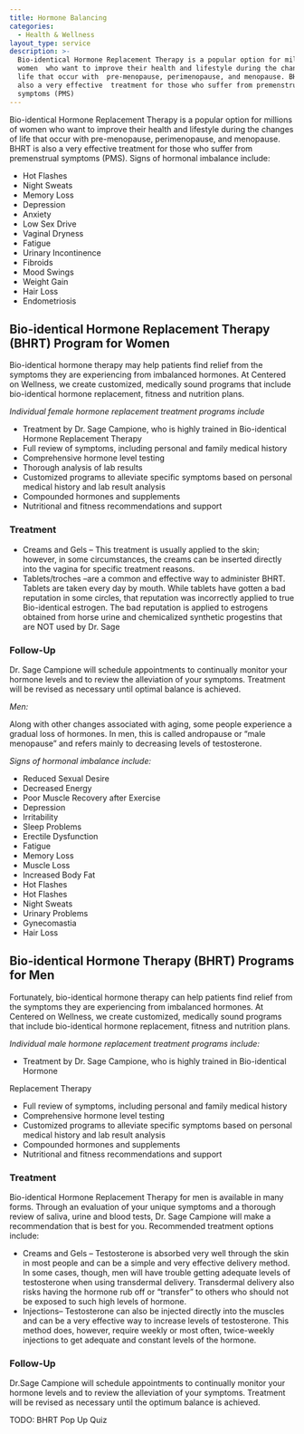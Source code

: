 ```yaml
---
title: Hormone Balancing
categories:
  - Health & Wellness
layout_type: service
description: >-
  Bio-identical Hormone Replacement Therapy is a popular option for millions of
  women  who want to improve their health and lifestyle during the changes of
  life that occur with  pre-menopause, perimenopause, and menopause. BHRT is
  also a very effective  treatment for those who suffer from premenstrual
  symptoms (PMS)
---
```

Bio-identical Hormone Replacement Therapy is a popular option for millions of women who want to improve their health and lifestyle during the changes of life that occur with pre-menopause, perimenopause, and menopause. BHRT is also a very effective treatment for those who suffer from premenstrual symptoms (PMS). Signs of hormonal imbalance include:

* Hot Flashes
* Night Sweats
* Memory Loss
* Depression
* Anxiety
* Low Sex Drive
* Vaginal Dryness
* Fatigue
* Urinary Incontinence
* Fibroids
* Mood Swings
* Weight Gain
* Hair Loss
* Endometriosis

## Bio-identical Hormone Replacement Therapy (BHRT) Program for Women

Bio-identical hormone therapy may help patients find relief from the symptoms they are
experiencing from imbalanced hormones. At Centered on Wellness, we create
customized, medically sound programs that include bio-identical hormone replacement,
fitness and nutrition plans.

_Individual female hormone replacement treatment programs include_

* Treatment by Dr. Sage Campione, who is highly trained in Bio-identical Hormone Replacement Therapy
* Full review of symptoms, including personal and family medical history
* Comprehensive hormone level testing
* Thorough analysis of lab results
* Customized programs to alleviate specific symptoms based on personal medical history and lab result analysis
* Compounded hormones and supplements
* Nutritional and fitness recommendations and support

### Treatment
* Creams and Gels – This treatment is usually applied to the skin; however, in some
circumstances, the creams can be inserted directly into the vagina for specific
treatment reasons.
* Tablets/troches –are a common and effective way to administer BHRT. Tablets are
taken every day by mouth. While tablets have gotten a bad reputation in some
circles, that reputation was incorrectly applied to true Bio-identical estrogen. The
bad reputation is applied to estrogens obtained from horse urine and chemicalized
synthetic progestins that are NOT used by Dr. Sage

### Follow-Up

Dr. Sage Campione will schedule appointments to continually monitor your hormone
levels and to review the alleviation of your symptoms. Treatment will be revised as
necessary until optimal balance is achieved.

_Men:_

Along with other changes associated with aging, some people experience a gradual
loss of hormones. In men, this is called andropause or “male menopause” and refers
mainly to decreasing levels of testosterone.

_Signs of hormonal imbalance include:_
* Reduced Sexual Desire
* Decreased Energy
* Poor Muscle Recovery after Exercise
* Depression
* Irritability
* Sleep Problems
* Erectile Dysfunction
* Fatigue
* Memory Loss
* Muscle Loss
* Increased Body Fat
* Hot Flashes
* Hot Flashes
* Night Sweats
* Urinary Problems
* Gynecomastia
* Hair Loss

## Bio-identical Hormone Therapy (BHRT) Programs for Men

Fortunately, bio-identical hormone therapy can help patients find relief from the
symptoms they are experiencing from imbalanced hormones. At Centered on Wellness,
we create customized, medically sound programs that include bio-identical hormone
replacement, fitness and nutrition plans.

_Individual male hormone replacement treatment programs include:_
* Treatment by Dr. Sage Campione, who is highly trained in Bio-identical Hormone

Replacement Therapy
* Full review of symptoms, including personal and family medical history
* Comprehensive hormone level testing
* Customized programs to alleviate specific symptoms based on personal medical history and lab result analysis
* Compounded hormones and supplements
* Nutritional and fitness recommendations and support

### Treatment

Bio-identical Hormone Replacement Therapy for men is available in many forms.
Through an evaluation of your unique symptoms and a thorough review of saliva, urine
and blood tests, Dr. Sage Campione will make a recommendation that is best for you.
Recommended treatment options include:

* Creams and Gels – Testosterone is absorbed very well through the skin in most
people and can be a simple and very effective delivery method. In some cases,
though, men will have trouble getting adequate levels of testosterone when using
transdermal delivery. Transdermal delivery also risks having the hormone rub off or
“transfer” to others who should not be exposed to such high levels of hormone.
* Injections– Testosterone can also be injected directly into the muscles and can be
a very effective way to increase levels of testosterone. This method does, however,
require weekly or most often, twice-weekly injections to get adequate and constant
levels of the hormone.

### Follow-Up

Dr.Sage Campione will schedule appointments to continually monitor your hormone
levels and to review the alleviation of your symptoms. Treatment will be revised as
necessary until the optimum balance is achieved.

TODO: BHRT Pop Up Quiz
